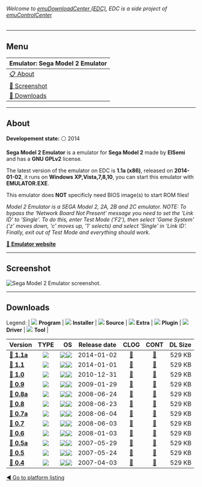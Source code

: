 ###### Welcome to [emuDownloadCenter (EDC)](https://github.com/PhoenixInteractiveNL/emuDownloadCenter/wiki/), EDC is a side project of [emuControlCenter](https://github.com/PhoenixInteractiveNL/emuControlCenter/wiki/)
***
## Menu
| **Emulator: Sega Model 2 Emulator** |
|:---------|
| [:clipboard: About](#about) |
| [:sunrise: Screenshot](#screenshot) |
| [:floppy_disk: Downloads](#downloads) |
***
## About
**Developement state:** :white_circle: 2014

**Sega Model 2 Emulator** is a emulator for **Sega Model 2** made by **ElSemi** and has a **GNU GPLv2** license.

The latest version of the emulator on EDC is **1.1a (x86)**, released on **2014-01-02**, it runs on **Windows XP,Vista,7,8,10**, you can start this emulator with **EMULATOR.EXE**.

This emulator does **NOT** specificly need BIOS image(s) to start ROM files!

_Model 2 Emulator is a SEGA Model 2, 2A, 2B and 2C emulator. NOTE: To bypass the 'Network Board Not Present' message you need to set the 'Link ID' to 'Single'. To do this, enter Test Mode ('F2'), then select 'Game System' ('z' moves down, 'c' moves up, '1' selects) and select 'Single' in 'Link ID'. Finally, exit out of Test Mode and everything should work._

[:link: **Emulator website**](http://nebula.emulatronia.com)
***
## Screenshot
![](https://raw.githubusercontent.com/PhoenixInteractiveNL/emuDownloadCenter/master/hooks/m2emulator/emulator_screen_01.jpg "Sega Model 2 Emulator screenshot.")
***
## Downloads
Legend: | 
![](https://raw.githubusercontent.com/wiki/PhoenixInteractiveNL/emuDownloadCenter/images_misc/icon_program_24.png) **Program** | 
![](https://raw.githubusercontent.com/wiki/PhoenixInteractiveNL/emuDownloadCenter/images_misc/icon_installer_24.png) **Installer** | 
![](https://raw.githubusercontent.com/wiki/PhoenixInteractiveNL/emuDownloadCenter/images_misc/icon_source_code_24.png) **Source** | 
![](https://raw.githubusercontent.com/wiki/PhoenixInteractiveNL/emuDownloadCenter/images_misc/icon_extra_24.png) **Extra** | 
![](https://raw.githubusercontent.com/wiki/PhoenixInteractiveNL/emuDownloadCenter/images_misc/icon_plugin_24.png) **Plugin** | 
![](https://raw.githubusercontent.com/wiki/PhoenixInteractiveNL/emuDownloadCenter/images_misc/icon_driver_24.png) **Driver** | 
![](https://raw.githubusercontent.com/wiki/PhoenixInteractiveNL/emuDownloadCenter/images_misc/icon_tool_24.png) **Tool** | 
 
| Version | TYPE | OS | Release date | CLOG | CONT | DL Size |
|:--------|:----:|---:|:------------:|:----:|:----:|--------:|
| [:floppy_disk: **1.1a**](https://github.com/PhoenixInteractiveNL/edc-repo0004/raw/master/m2emulator/1.1a.7z) | ![](https://raw.githubusercontent.com/wiki/PhoenixInteractiveNL/emuDownloadCenter/images_misc/icon_program_24.png) | ![](https://raw.githubusercontent.com/wiki/PhoenixInteractiveNL/emuDownloadCenter/images_misc/logo_windows_24.png)![](https://raw.githubusercontent.com/wiki/PhoenixInteractiveNL/emuDownloadCenter/images_misc/icon_32-bit_24.png) | 2014-01-02 | [:page_facing_up:](https://github.com/PhoenixInteractiveNL/edc-repo0004/blob/master/m2emulator/1.1a_changelog.txt) | [:mag_right:](https://github.com/PhoenixInteractiveNL/edc-repo0004/blob/master/m2emulator/1.1a_contents.txt) | 529 KB |
| [:floppy_disk: **1.1**](https://github.com/PhoenixInteractiveNL/edc-repo0004/raw/master/m2emulator/1.1.7z) | ![](https://raw.githubusercontent.com/wiki/PhoenixInteractiveNL/emuDownloadCenter/images_misc/icon_program_24.png) | ![](https://raw.githubusercontent.com/wiki/PhoenixInteractiveNL/emuDownloadCenter/images_misc/logo_windows_24.png)![](https://raw.githubusercontent.com/wiki/PhoenixInteractiveNL/emuDownloadCenter/images_misc/icon_32-bit_24.png) | 2014-01-01 | [:page_facing_up:](https://github.com/PhoenixInteractiveNL/edc-repo0004/blob/master/m2emulator/1.1_changelog.txt) | [:mag_right:](https://github.com/PhoenixInteractiveNL/edc-repo0004/blob/master/m2emulator/1.1_contents.txt) | 529 KB |
| [:floppy_disk: **1.0**](https://github.com/PhoenixInteractiveNL/edc-repo0004/raw/master/m2emulator/1.0.7z) | ![](https://raw.githubusercontent.com/wiki/PhoenixInteractiveNL/emuDownloadCenter/images_misc/icon_program_24.png) | ![](https://raw.githubusercontent.com/wiki/PhoenixInteractiveNL/emuDownloadCenter/images_misc/logo_windows_24.png)![](https://raw.githubusercontent.com/wiki/PhoenixInteractiveNL/emuDownloadCenter/images_misc/icon_32-bit_24.png) | 2010-12-31 | [:page_facing_up:](https://github.com/PhoenixInteractiveNL/edc-repo0004/blob/master/m2emulator/1.0_changelog.txt) | [:mag_right:](https://github.com/PhoenixInteractiveNL/edc-repo0004/blob/master/m2emulator/1.0_contents.txt) | 529 KB |
| [:floppy_disk: **0.9**](https://github.com/PhoenixInteractiveNL/edc-repo0004/raw/master/m2emulator/0.9.7z) | ![](https://raw.githubusercontent.com/wiki/PhoenixInteractiveNL/emuDownloadCenter/images_misc/icon_program_24.png) | ![](https://raw.githubusercontent.com/wiki/PhoenixInteractiveNL/emuDownloadCenter/images_misc/logo_windows_24.png)![](https://raw.githubusercontent.com/wiki/PhoenixInteractiveNL/emuDownloadCenter/images_misc/icon_32-bit_24.png) | 2009-01-29 | [:page_facing_up:](https://github.com/PhoenixInteractiveNL/edc-repo0004/blob/master/m2emulator/0.9_changelog.txt) | [:mag_right:](https://github.com/PhoenixInteractiveNL/edc-repo0004/blob/master/m2emulator/0.9_contents.txt) | 529 KB |
| [:floppy_disk: **0.8a**](https://github.com/PhoenixInteractiveNL/edc-repo0004/raw/master/m2emulator/0.8a.7z) | ![](https://raw.githubusercontent.com/wiki/PhoenixInteractiveNL/emuDownloadCenter/images_misc/icon_program_24.png) | ![](https://raw.githubusercontent.com/wiki/PhoenixInteractiveNL/emuDownloadCenter/images_misc/logo_windows_24.png)![](https://raw.githubusercontent.com/wiki/PhoenixInteractiveNL/emuDownloadCenter/images_misc/icon_32-bit_24.png) | 2008-06-24 | [:page_facing_up:](https://github.com/PhoenixInteractiveNL/edc-repo0004/blob/master/m2emulator/0.8a_changelog.txt) | [:mag_right:](https://github.com/PhoenixInteractiveNL/edc-repo0004/blob/master/m2emulator/0.8a_contents.txt) | 529 KB |
| [:floppy_disk: **0.8**](https://github.com/PhoenixInteractiveNL/edc-repo0004/raw/master/m2emulator/0.8.7z) | ![](https://raw.githubusercontent.com/wiki/PhoenixInteractiveNL/emuDownloadCenter/images_misc/icon_program_24.png) | ![](https://raw.githubusercontent.com/wiki/PhoenixInteractiveNL/emuDownloadCenter/images_misc/logo_windows_24.png)![](https://raw.githubusercontent.com/wiki/PhoenixInteractiveNL/emuDownloadCenter/images_misc/icon_32-bit_24.png) | 2008-06-23 | [:page_facing_up:](https://github.com/PhoenixInteractiveNL/edc-repo0004/blob/master/m2emulator/0.8_changelog.txt) | [:mag_right:](https://github.com/PhoenixInteractiveNL/edc-repo0004/blob/master/m2emulator/0.8_contents.txt) | 529 KB |
| [:floppy_disk: **0.7a**](https://github.com/PhoenixInteractiveNL/edc-repo0004/raw/master/m2emulator/0.7a.7z) | ![](https://raw.githubusercontent.com/wiki/PhoenixInteractiveNL/emuDownloadCenter/images_misc/icon_program_24.png) | ![](https://raw.githubusercontent.com/wiki/PhoenixInteractiveNL/emuDownloadCenter/images_misc/logo_windows_24.png)![](https://raw.githubusercontent.com/wiki/PhoenixInteractiveNL/emuDownloadCenter/images_misc/icon_32-bit_24.png) | 2008-06-04 | [:page_facing_up:](https://github.com/PhoenixInteractiveNL/edc-repo0004/blob/master/m2emulator/0.7a_changelog.txt) | [:mag_right:](https://github.com/PhoenixInteractiveNL/edc-repo0004/blob/master/m2emulator/0.7a_contents.txt) | 529 KB |
| [:floppy_disk: **0.7**](https://github.com/PhoenixInteractiveNL/edc-repo0004/raw/master/m2emulator/0.7.7z) | ![](https://raw.githubusercontent.com/wiki/PhoenixInteractiveNL/emuDownloadCenter/images_misc/icon_program_24.png) | ![](https://raw.githubusercontent.com/wiki/PhoenixInteractiveNL/emuDownloadCenter/images_misc/logo_windows_24.png)![](https://raw.githubusercontent.com/wiki/PhoenixInteractiveNL/emuDownloadCenter/images_misc/icon_32-bit_24.png) | 2008-06-03 | [:page_facing_up:](https://github.com/PhoenixInteractiveNL/edc-repo0004/blob/master/m2emulator/0.7_changelog.txt) | [:mag_right:](https://github.com/PhoenixInteractiveNL/edc-repo0004/blob/master/m2emulator/0.7_contents.txt) | 529 KB |
| [:floppy_disk: **0.6**](https://github.com/PhoenixInteractiveNL/edc-repo0004/raw/master/m2emulator/0.6.7z) | ![](https://raw.githubusercontent.com/wiki/PhoenixInteractiveNL/emuDownloadCenter/images_misc/icon_program_24.png) | ![](https://raw.githubusercontent.com/wiki/PhoenixInteractiveNL/emuDownloadCenter/images_misc/logo_windows_24.png)![](https://raw.githubusercontent.com/wiki/PhoenixInteractiveNL/emuDownloadCenter/images_misc/icon_32-bit_24.png) | 2008-01-03 | [:page_facing_up:](https://github.com/PhoenixInteractiveNL/edc-repo0004/blob/master/m2emulator/0.6_changelog.txt) | [:mag_right:](https://github.com/PhoenixInteractiveNL/edc-repo0004/blob/master/m2emulator/0.6_contents.txt) | 529 KB |
| [:floppy_disk: **0.5a**](https://github.com/PhoenixInteractiveNL/edc-repo0004/raw/master/m2emulator/0.5a.7z) | ![](https://raw.githubusercontent.com/wiki/PhoenixInteractiveNL/emuDownloadCenter/images_misc/icon_program_24.png) | ![](https://raw.githubusercontent.com/wiki/PhoenixInteractiveNL/emuDownloadCenter/images_misc/logo_windows_24.png)![](https://raw.githubusercontent.com/wiki/PhoenixInteractiveNL/emuDownloadCenter/images_misc/icon_32-bit_24.png) | 2007-05-29 | [:page_facing_up:](https://github.com/PhoenixInteractiveNL/edc-repo0004/blob/master/m2emulator/0.5a_changelog.txt) | [:mag_right:](https://github.com/PhoenixInteractiveNL/edc-repo0004/blob/master/m2emulator/0.5a_contents.txt) | 529 KB |
| [:floppy_disk: **0.5**](https://github.com/PhoenixInteractiveNL/edc-repo0004/raw/master/m2emulator/0.5.7z) | ![](https://raw.githubusercontent.com/wiki/PhoenixInteractiveNL/emuDownloadCenter/images_misc/icon_program_24.png) | ![](https://raw.githubusercontent.com/wiki/PhoenixInteractiveNL/emuDownloadCenter/images_misc/logo_windows_24.png)![](https://raw.githubusercontent.com/wiki/PhoenixInteractiveNL/emuDownloadCenter/images_misc/icon_32-bit_24.png) | 2007-05-24 | [:page_facing_up:](https://github.com/PhoenixInteractiveNL/edc-repo0004/blob/master/m2emulator/0.5_changelog.txt) | [:mag_right:](https://github.com/PhoenixInteractiveNL/edc-repo0004/blob/master/m2emulator/0.5_contents.txt) | 529 KB |
| [:floppy_disk: **0.4**](https://github.com/PhoenixInteractiveNL/edc-repo0004/raw/master/m2emulator/0.4.7z) | ![](https://raw.githubusercontent.com/wiki/PhoenixInteractiveNL/emuDownloadCenter/images_misc/icon_program_24.png) | ![](https://raw.githubusercontent.com/wiki/PhoenixInteractiveNL/emuDownloadCenter/images_misc/logo_windows_24.png)![](https://raw.githubusercontent.com/wiki/PhoenixInteractiveNL/emuDownloadCenter/images_misc/icon_32-bit_24.png) | 2007-04-03 | [:page_facing_up:](https://github.com/PhoenixInteractiveNL/edc-repo0004/blob/master/m2emulator/0.4_changelog.txt) | [:mag_right:](https://github.com/PhoenixInteractiveNL/edc-repo0004/blob/master/m2emulator/0.4_contents.txt) | 529 KB |

[:arrow_backward: Go to platform listing](https://github.com/PhoenixInteractiveNL/emuDownloadCenter/wiki/EDC-Platform-List)
